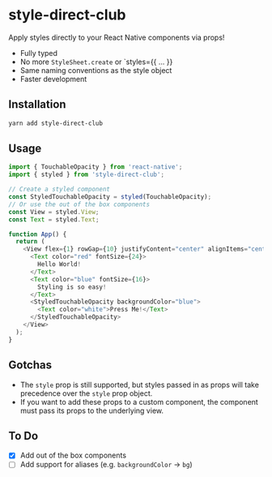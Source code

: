 # style-direct-club

Apply styles directly to your React Native components via props!

- Fully typed
- No more `StyleSheet.create` or `styles={{ ... }}
- Same naming conventions as the style object
- Faster development

## Installation

```sh
yarn add style-direct-club
```

## Usage

```js
import { TouchableOpacity } from 'react-native';
import { styled } from 'style-direct-club';

// Create a styled component
const StyledTouchableOpacity = styled(TouchableOpacity);
// Or use the out of the box components
const View = styled.View;
const Text = styled.Text;

function App() {
  return (
    <View flex={1} rowGap={10} justifyContent="center" alignItems="center">
      <Text color="red" fontSize={24}>
        Hello World!
      </Text>
      <Text color="blue" fontSize={16}>
        Styling is so easy!
      </Text>
      <StyledTouchableOpacity backgroundColor="blue">
        <Text color="white">Press Me!</Text>
      </StyledTouchableOpacity>
    </View>
  );
}
```

## Gotchas

- The `style` prop is still supported, but styles passed in as props will take precedence over the `style` prop object.
- If you want to add these props to a custom component, the component must pass its props to the underlying view.

## To Do

- [x] Add out of the box components
- [ ] Add support for aliases (e.g. `backgroundColor` -> `bg`)

